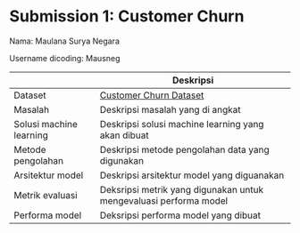 # Submission 1: Customer Churn
Nama: Maulana Surya Negara

Username dicoding: Mausneg

| | Deskripsi |
| ----------- | ----------- |
| Dataset | [Customer Churn Dataset](https://www.kaggle.com/datasets/muhammadshahidazeem/customer-churn-dataset/data) |
| Masalah | Deskripsi masalah yang di angkat |
| Solusi machine learning | Deskripsi solusi machine learning yang akan dibuat |
| Metode pengolahan | Deskripsi metode pengolahan data yang digunakan |
| Arsitektur model | Deskripsi arsitektur model yang diguanakan |
| Metrik evaluasi | Deksripsi metrik yang digunakan untuk mengevaluasi performa model |
| Performa model | Deksripsi performa model yang dibuat |